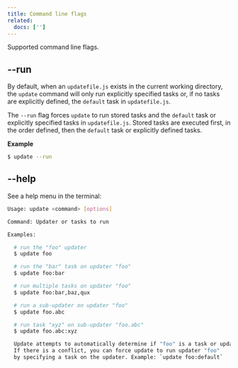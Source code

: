 ```yaml
---
title: Command line flags
related:
  docs: ['']
---
```


Supported command line flags.

## --run

By default, when an `updatefile.js` exists in the current working directory, the `update` command will only run explicitly specified tasks or, if no tasks are explicitly defined, the `default` task in `updatefile.js`.

The `--run` flag forces `update` to run stored tasks and the `default` task or explicitly specified tasks in `updatefile.js`. Stored tasks are executed first, in the order defined, then the `default` task or explicitly defined tasks.

**Example**

```sh
$ update --run
```

## --help

See a help menu in the terminal:

```sh
Usage: update <command> [options]

Command: Updater or tasks to run

Examples:

  # run the "foo" updater
  $ update foo

  # run the "bar" task on updater "foo"
  $ update foo:bar

  # run multiple tasks on updater "foo"
  $ update foo:bar,baz,qux

  # run a sub-updater on updater "foo"
  $ update foo.abc

  # run task "xyz" on sub-updater "foo.abc"
  $ update foo.abc:xyz

  Update attempts to automatically determine if "foo" is a task or updater.
  If there is a conflict, you can force update to run updater "foo"
  by specifying a task on the updater. Example: `update foo:default`
```

